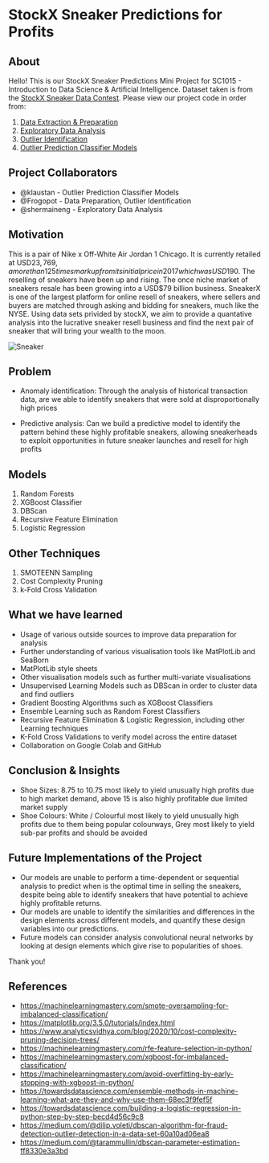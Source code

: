 # StockX Sneaker Predictions for Profits
## About
Hello! This is our StockX Sneaker Predictions Mini Project for SC1015 - Introduction to Data Science & Artificial Intelligence. Dataset taken is from the [StockX Sneaker Data Contest](https://www.kaggle.com/datasets/hudsonstuck/stockx-data-contest). Please view our project code in order from:
1. [Data Extraction & Preparation](https://github.com/klaustan/StockX-Sneaker-Predictions/blob/main/data-preparation.ipynb)
2. [Exploratory Data Analysis](https://github.com/klaustan/StockX-Sneaker-Predictions/blob/main/exploratory-data-analysis.ipynb)
3. [Outlier Identification](https://github.com/klaustan/StockX-Sneaker-Predictions/blob/main/outlier-identification.ipynb)
4. [Outlier Prediction Classifier Models](https://github.com/klaustan/StockX-Sneaker-Predictions/blob/main/outlier-prediction-classifier-models.ipynb)

## Project Collaborators
- @klaustan - Outlier Prediction Classifier Models
- @Frogopot - Data Preparation, Outlier Identification
- @shermaineng - Exploratory Data Analysis

## Motivation
This is a pair of Nike x Off-White Air Jordan 1 Chicago. It is currently retailed at USD$23,769, a more than 125 times markup from its initial price in 2017 which was USD$190. The reselling of sneakers have been up and rising. The once niche market of sneakers resale has been growing into a USD$79 billion business. SneakerX is one of the largest platform for online resell of sneakers, where sellers and buyers are matched through asking and bidding for sneakers, much like the NYSE. Using data sets privided by stockX, we aim to provide a quantative analysis into the lucrative sneaker resell business and find the next pair of sneaker that will bring your wealth to the moon. 


![Sneaker](https://github.com/klaustan/StockX-Sneaker-Predictions/blob/main/Slides/Sneaker.png)
## Problem
- Anomaly identification: Through the analysis of historical transaction data, are we able to identify sneakers that were sold at disproportionally high prices

- Predictive analysis: Can we build a predictive model to identify the pattern behind these highly profitable sneakers, allowing sneakerheads to exploit opportunities in future sneaker launches and resell for high profits

## Models
1. Random Forests
2. XGBoost Classifier
3. DBScan
4. Recursive Feature Elimination
5. Logistic Regression

## Other Techniques
1. SMOTEENN Sampling
2. Cost Complexity Pruning
3. k-Fold Cross Validation

## What we have learned
- Usage of various outside sources to improve data preparation for analysis
- Further understanding of various visualisation tools like MatPlotLib and SeaBorn
- MatPlotLib style sheets
- Other visualisation models such as further multi-variate visualisations
- Unsupervised Learning Models such as DBScan in order to cluster data and find outliers
- Gradient Boosting Algorithms such as XGBoost Classifiers
- Ensemble Learning such as Random Forest Classifiers
- Recursive Feature Elimination & Logistic Regression, including other Learning techniques
- K-Fold Cross Validations to verify model across the entire dataset
- Collaboration on Google Colab and GitHub

## Conclusion & Insights
- Shoe Sizes: 8.75  to 10.75 most likely to yield unusually high profits due to high market demand, above 15 is also highly profitable due limited market supply
- Shoe Colours: White / Colourful most likely to yield unusually high profits due to them being popular colourways, Grey most likely to yield sub-par profits and should be avoided

## Future Implementations of the Project
- Our models are unable to perform a time-dependent or sequential analysis to predict when is the optimal time in selling the sneakers, despite being able to identify sneakers that have potential to achieve highly profitable returns.
- Our models are unable to identify the similarities and differences in the design elements across different models, and quantify these design variables into our predictions. 
- Future models can consider analysis convolutional neural networks by looking at design elements which give rise to popularities of shoes.

Thank you!

## References
- https://machinelearningmastery.com/smote-oversampling-for-imbalanced-classification/
- https://matplotlib.org/3.5.0/tutorials/index.html
- https://www.analyticsvidhya.com/blog/2020/10/cost-complexity-pruning-decision-trees/
- https://machinelearningmastery.com/rfe-feature-selection-in-python/
- https://machinelearningmastery.com/xgboost-for-imbalanced-classification/
- https://machinelearningmastery.com/avoid-overfitting-by-early-stopping-with-xgboost-in-python/
- https://towardsdatascience.com/ensemble-methods-in-machine-learning-what-are-they-and-why-use-them-68ec3f9fef5f
- https://towardsdatascience.com/building-a-logistic-regression-in-python-step-by-step-becd4d56c9c8
- https://medium.com/@dilip.voleti/dbscan-algorithm-for-fraud-detection-outlier-detection-in-a-data-set-60a10ad06ea8
- https://medium.com/@tarammullin/dbscan-parameter-estimation-ff8330e3a3bd



